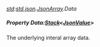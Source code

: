 _[std](../../modules/std/std-module.md):[std.json](../../modules/std/std-json.md).[JsonArray](../../modules/std/std-json-jsonarray.md).Data_
##### Property Data:[Stack](../../modules/std/std-collections-stack.md)<[JsonValue](../../modules/std/std-json-jsonvalue.md)>
The underlying interal array data.
